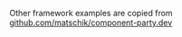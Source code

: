 Other framework examples are copied from [github.com/matschik/component-party.dev](https://github.com/matschik/component-party.dev)
